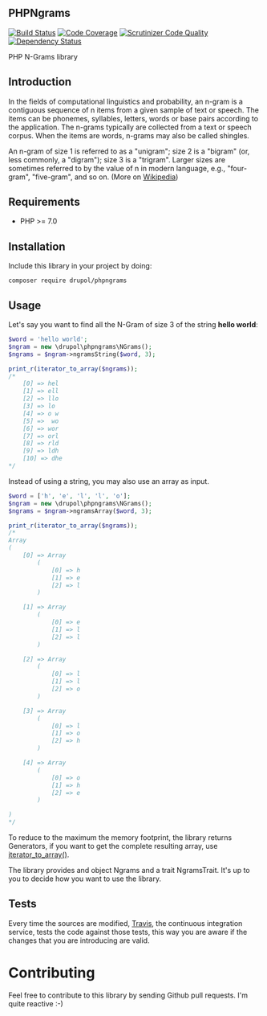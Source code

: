 ## PHPNgrams
[![Build Status](https://travis-ci.org/drupol/phpngrams.svg?branch=master)](https://travis-ci.org/drupol/phpngrams) [![Code Coverage](https://scrutinizer-ci.com/g/drupol/phpngrams/badges/coverage.png?b=master)](https://scrutinizer-ci.com/g/drupol/phpngrams/?branch=master) [![Scrutinizer Code Quality](https://scrutinizer-ci.com/g/drupol/phpngrams/badges/quality-score.png?b=master)](https://scrutinizer-ci.com/g/drupol/phpngrams/?branch=master) [![Dependency Status](https://www.versioneye.com/user/projects/5a7879940fb24f1f12d7cc8e/badge.svg?style=flat-square)](https://www.versioneye.com/user/projects/5a7879940fb24f1f12d7cc8e)

PHP N-Grams library

## Introduction

In the fields of computational linguistics and probability, an n-gram is a contiguous sequence of n items from a given sample of text or speech. The items can be phonemes, syllables, letters, words or base pairs according to the application. The n-grams typically are collected from a text or speech corpus. When the items are words, n-grams may also be called shingles.

An n-gram of size 1 is referred to as a "unigram"; size 2 is a "bigram" (or, less commonly, a "digram"); size 3 is a "trigram". Larger sizes are sometimes referred to by the value of n in modern language, e.g., "four-gram", "five-gram", and so on. (More on [Wikipedia](https://en.wikipedia.org/wiki/N-gram))

## Requirements

* PHP >= 7.0

## Installation

Include this library in your project by doing:

`composer require drupol/phpngrams`

## Usage

Let's say you want to find all the N-Gram of size 3 of the string **hello world**:

```php
$word = 'hello world';
$ngram = new \drupol\phpngrams\NGrams();
$ngrams = $ngram->ngramsString($word, 3);

print_r(iterator_to_array($ngrams));
/*
    [0] => hel
    [1] => ell
    [2] => llo
    [3] => lo
    [4] => o w
    [5] =>  wo
    [6] => wor
    [7] => orl
    [8] => rld
    [9] => ldh
    [10] => dhe
*/
```

Instead of using a string, you may also use an array as input.

```php
$word = ['h', 'e', 'l', 'l', 'o'];
$ngram = new \drupol\phpngrams\NGrams();
$ngrams = $ngram->ngramsArray($word, 3);

print_r(iterator_to_array($ngrams));
/*
Array
(
    [0] => Array
        (
            [0] => h
            [1] => e
            [2] => l
        )

    [1] => Array
        (
            [0] => e
            [1] => l
            [2] => l
        )

    [2] => Array
        (
            [0] => l
            [1] => l
            [2] => o
        )

    [3] => Array
        (
            [0] => l
            [1] => o
            [2] => h
        )

    [4] => Array
        (
            [0] => o
            [1] => h
            [2] => e
        )

)
*/
```

To reduce to the maximum the memory footprint, the library returns Generators, if you want to get the complete resulting array, use [iterator_to_array()](https://secure.php.net/manual/en/function.iterator-to-array.php).

The library provides and object Ngrams and a trait NgramsTrait.
It's up to you to decide how you want to use the library.

## Tests

Every time the sources are modified, [Travis](https://travis-ci.org/drupol/phpngrams), the continuous integration
service, tests the code against those tests, this way you are aware if the changes that you are introducing are valid.

# Contributing

Feel free to contribute to this library by sending Github pull requests. I'm quite reactive :-)
